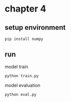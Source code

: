 # chapter 4

## setup environment

```shell
pip install numpy
```

## run

model train

```shell
python train.py
```

model evaluation

```shell
python eval.py
```

